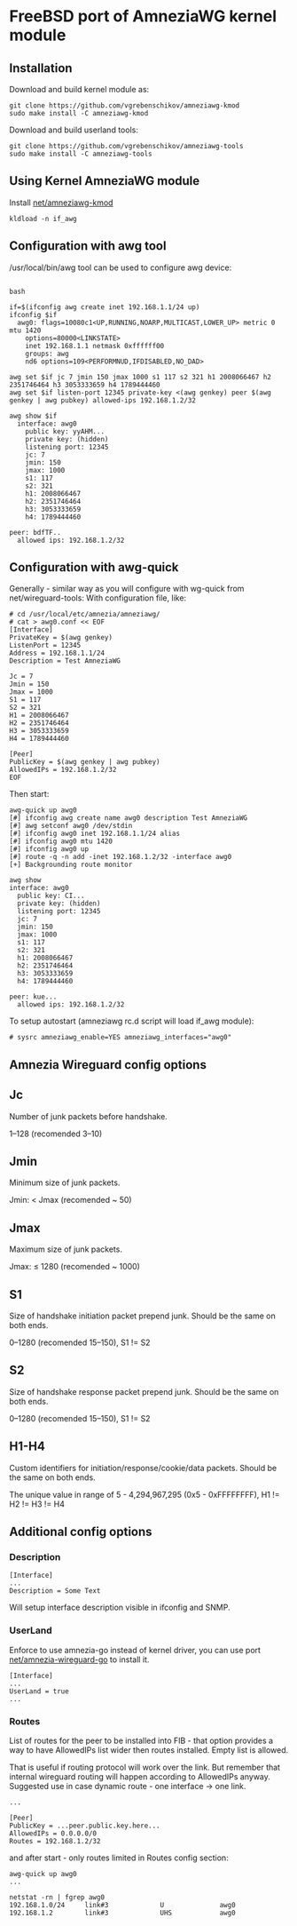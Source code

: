 # FreeBSD port of AmneziaWG kernel module

## Installation

Download and build kernel module as:

```shell
git clone https://github.com/vgrebenschikov/amneziawg-kmod
sudo make install -C amneziawg-kmod
```

Download and build userland tools:

```shell
git clone https://github.com/vgrebenschikov/amneziawg-tools
sudo make install -C amneziawg-tools
```

## Using Kernel AmneziaWG module

Install [net/amneziawg-kmod](https://github.com/vgrebenschikov/amneziawg-kmod)

```shell
kldload -n if_awg
```

## Configuration with awg tool

/usr/local/bin/awg tool can be used to configure awg device:

```shell

bash

if=$(ifconfig awg create inet 192.168.1.1/24 up)
ifconfig $if
  awg0: flags=10080c1<UP,RUNNING,NOARP,MULTICAST,LOWER_UP> metric 0 mtu 1420
	options=80000<LINKSTATE>
	inet 192.168.1.1 netmask 0xffffff00
	groups: awg
	nd6 options=109<PERFORMNUD,IFDISABLED,NO_DAD>

awg set $if jc 7 jmin 150 jmax 1000 s1 117 s2 321 h1 2008066467 h2 2351746464 h3 3053333659 h4 1789444460
awg set $if listen-port 12345 private-key <(awg genkey) peer $(awg genkey | awg pubkey) allowed-ips 192.168.1.2/32

awg show $if
  interface: awg0
    public key: yyAHM...
    private key: (hidden)
    listening port: 12345
    jc: 7
    jmin: 150
    jmax: 1000
    s1: 117
    s2: 321
    h1: 2008066467
    h2: 2351746464
    h3: 3053333659
    h4: 1789444460

peer: bdfTF..
  allowed ips: 192.168.1.2/32
```

## Configuration with awg-quick

Generally - similar way as you will configure with wg-quick from net/wireguard-tools:
With configuration file, like:

```shell
# cd /usr/local/etc/amnezia/amneziawg/
# cat > awg0.conf << EOF
[Interface]
PrivateKey = $(awg genkey)
ListenPort = 12345
Address = 192.168.1.1/24
Description = Test AmneziaWG

Jc = 7
Jmin = 150
Jmax = 1000
S1 = 117
S2 = 321
H1 = 2008066467
H2 = 2351746464
H3 = 3053333659
H4 = 1789444460

[Peer]
PublicKey = $(awg genkey | awg pubkey)
AllowedIPs = 192.168.1.2/32
EOF
```

Then start:

```shell
awg-quick up awg0
[#] ifconfig awg create name awg0 description Test AmneziaWG
[#] awg setconf awg0 /dev/stdin
[#] ifconfig awg0 inet 192.168.1.1/24 alias
[#] ifconfig awg0 mtu 1420
[#] ifconfig awg0 up
[#] route -q -n add -inet 192.168.1.2/32 -interface awg0
[+] Backgrounding route monitor

awg show
interface: awg0
  public key: CI...
  private key: (hidden)
  listening port: 12345
  jc: 7
  jmin: 150
  jmax: 1000
  s1: 117
  s2: 321
  h1: 2008066467
  h2: 2351746464
  h3: 3053333659
  h4: 1789444460

peer: kue...
  allowed ips: 192.168.1.2/32
```

To setup autostart (amneziawg rc.d script will load if_awg module):

```shell
# sysrc amneziawg_enable=YES amneziawg_interfaces="awg0"
```

## Amnezia Wireguard config options

## Jc

Number of junk packets before handshake.

1–128 (recomended 3–10)

## Jmin

Minimum size of junk packets.

Jmin: < Jmax (recomended ~ 50)

## Jmax

Maximum size of junk packets.

Jmax: ≤ 1280 (recomended ~ 1000)

## S1

Size of handshake initiation packet prepend junk. Should be the same on both ends.

0–1280 (recomended 15–150), S1 != S2

## S2

Size of handshake response packet prepend junk. Should be the same on both ends.

0–1280 (recomended 15–150), S1 != S2

## H1-H4

Custom identifiers for initiation/response/cookie/data packets. Should be the same on both ends.

The unique value in range of 5 - 4,294,967,295 (0x5 - 0xFFFFFFFF), H1 != H2 != H3 != H4

## Additional config options

### Description

```config
[Interface]
...
Description = Some Text
```

Will setup interface description visible in ifconfig and SNMP.

### UserLand

Enforce to use amnezia-go instead of kernel driver, you can use port
[net/amnezia-wireguard-go](https://github.com/vgrebenschikov/amnezia-wireguard-go) to install it.

```config
[Interface]
...
UserLand = true
...
```

### Routes

List of routes for the peer to be installed into FIB - that option provides a way to have AllowedIPs list wider then routes installed. Empty list is allowed.

That is useful if routing protocol will work over the link. 
But remember that internal wireguard routing will happen according to AllowedIPs anyway.
Suggested use in case dynamic route - one interface -> one link.

```config
...

[Peer]
PublicKey = ...peer.public.key.here...
AllowedIPs = 0.0.0.0/0
Routes = 192.168.1.2/32
```

and after start - only routes limited in Routes config section:

```shell
awg-quick up awg0
...

netstat -rn | fgrep awg0
192.168.1.0/24     link#3             U              awg0
192.168.1.2        link#3             UHS            awg0
```
